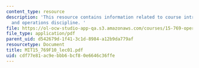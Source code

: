 ```yaml
---
content_type: resource
description: 'This resource contains information related to course introduction; innovation
  and operations discipline. '
file: https://ol-ocw-studio-app-qa.s3.amazonaws.com/courses/15-769-operations-strategy-fall-2010/cdf77e81ac9ebbb6bcf80e6646c36ffe_MIT15_769F10_lec01.pdf
file_type: application/pdf
parent_uid: d542679d-1f41-3c1d-8984-a12b9da779af
resourcetype: Document
title: MIT15_769F10_lec01.pdf
uid: cdf77e81-ac9e-bbb6-bcf8-0e6646c36ffe
---
```

